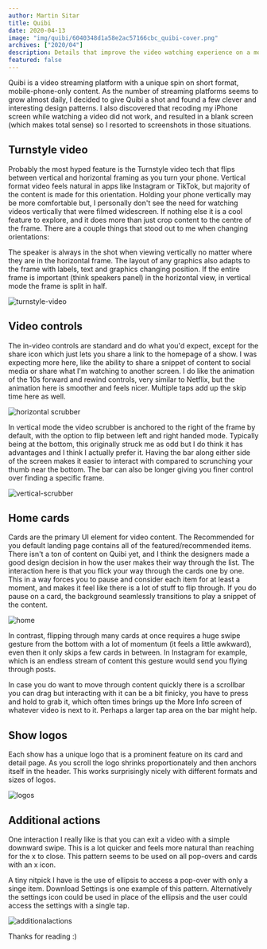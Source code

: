 ```yaml
---
author: Martin Sitar
title: Quibi
date: 2020-04-13
image: "img/quibi/6040348d1a58e2ac57166cbc_quibi-cover.png"
archives: ["2020/04"]
description: Details that improve the video watching experience on a mobile phone.
featured: false
---
```


Quibi is a video streaming platform with a unique spin on short format, mobile-phone-only content. As the number of streaming platforms seems to grow almost daily, I decided to give Quibi a shot and found a few clever and interesting design patterns. I also discovered that recoding my iPhone screen while watching a video did not work, and resulted in a blank screen (which makes total sense) so I resorted to screenshots in those situations.

## Turnstyle video
Probably the most hyped feature is the Turnstyle video tech that flips between vertical and horizontal framing as you turn your phone. Vertical format video feels natural in apps like Instagram or TikTok, but majority of the content is made for this orientation. Holding your phone vertically may be more comfortable but, I personally don't see the need for watching videos vertically that were filmed widescreen. If nothing else it is a cool feature to explore, and it does more than just crop content to the centre of the frame. There are a couple things that stood out to me when changing orientations:

The speaker is always in the shot when viewing vertically no matter where they are in the horizontal frame.
The layout of any graphics also adapts to the frame with labels, text and graphics changing position.
If the entire frame is important (think speakers panel) in the horizontal view, in vertical mode the frame is split in half.

![turnstyle-video](/img/quibi/604023b1f87e3c4fbd44905a_quibi-orientation.png)

## Video controls
The in-video controls are standard and do what you'd expect, except for the share icon which just lets you share a link to the homepage of a show. I was expecting more here, like the ability to share a snippet of content to social media or share what I'm watching to another screen. I do like the animation of the 10s forward and rewind controls, very similar to Netflix, but the animation here is smoother and feels nicer. Multiple taps add up the skip time here as well.

![horizontal scrubber](/img/quibi/604023b23eba87e4f5eef696_fwd.png)

In vertical mode the video scrubber is anchored to the right of the frame by default, with the option to flip between left and right handed mode. Typically being at the bottom, this originally struck me as odd but I do think it has advantages and I think I actually prefer it. Having the bar along either side of the screen makes it easier to interact with compared to scrunching your thumb near the bottom. The bar can also be longer giving you finer control over finding a specific frame.

![vertical-scrubber](/img/quibi/604023b3af0303e3a8d1358e_scrubber.png)


## Home cards
Cards are the primary UI element for video content. The Recommended for you default landing page contains all of the featured/recommended items. There isn't a ton of content on Quibi yet, and I think the designers made a good design decision in how the user makes their way through the list. The interaction here is that you flick your way through the cards one by one. This in a way forces you to pause and consider each item for at least a moment, and makes it feel like there is a lot of stuff to flip through. If you do pause on a card, the background seamlessly transitions to play a snippet of the content.

![home](/img/quibi/604023b2038a5afdc6c76e0c_quibi-cards.gif)

In contrast, flipping through many cards at once requires a huge swipe gesture from the bottom with a lot of momentum (it feels a little awkward), even then it only skips a few cards in between. In Instagram for example, which is an endless stream of content this gesture would send you flying through posts.

In case you do want to move through content quickly there is a scrollbar you can drag but interacting with it can be a bit finicky, you have to press and hold to grab it, which often times brings up the More Info screen of whatever video is next to it. Perhaps a larger tap area on the bar might help.

## Show logos
Each show has a unique logo that is a prominent feature on its card and detail page. As you scroll the logo shrinks proportionately and then anchors itself in the header. This works surprisingly nicely with different formats and sizes of logos.

![logos](/img/quibi/604023b21acdda6721074266_quibi-logos.gif)

## Additional actions
One interaction I really like is that you can exit a video with a simple downward swipe. This is a lot quicker and feels more natural than reaching for the x to close. This pattern seems to be used on all pop-overs and cards with an x icon.

A tiny nitpick I have is the use of ellipsis to access a pop-over with only a singe item. Download Settings is one example of this pattern. Alternatively the settings icon could be used in place of the ellipsis and the user could access the settings with a single tap.

![additionalactions](/img/quibi/604023b2eacfc856ce8d15e1_quibi-more.gif)

Thanks for reading :)